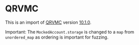 # QRVMC

This is an import of [QRVMC](https://github.com/theQRL/qrvmc) version [10.1.0](https://github.com/theQRL/qrvmc/releases/tag/v10.1.0).

Important: The `MockedAccount.storage` is changed to a `map` from `unordered_map` as ordering is important for fuzzing.